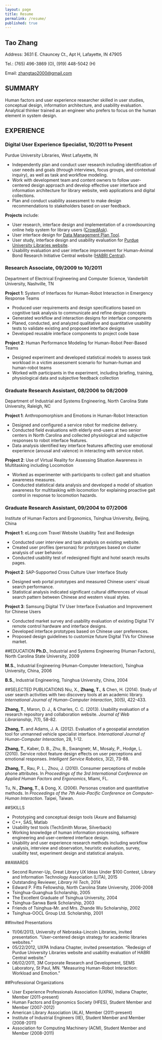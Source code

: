 ```yaml
---
layout: page
title: Resume
permalink: /resume/
published: true
---
```



## Tao Zhang


Address:  	3631 E. Chauncey Ct., Apt H, Lafayette, IN 47905

Tel.: 	(765) 496-3869 (O), (919) 448-5042 (H)  

Email: 	[zhangtao2000@gmail.com](mailto:zhangtao2000@gmail.com) 

## SUMMARY
Human factors and user experience researcher skilled in user studies, conceptual design, information architecture, and usability evaluation. Analytical thinker trained as an engineer who prefers to focus on the human element in system design.

## EXPERIENCE
### Digital User Experience Specialist, 10/2011 to Present  
Purdue University Libraries, West Lafayette, IN

- Independently plan and conduct user research including identification of user needs and goals (through interviews, focus groups, and contextual inquiry), as well as task and workflow modeling.  
- Work with development team and content owners to follow user-centered design approach and develop effective user interface and information architecture for library website, web applications and digital collections.  
- Plan and conduct usability assessment to make design recommendations to stakeholders based on user feedback.  

**Projects** include:
- User research, interface design and implementation of a crowdsourcing online help system for library users ([CrowdAsk](https://sites.lib.purdue.edu/crowdask/index.php)).
- User interface design for [Data Management Plan Tool](https://dmptool.org/).
- User study, interface design and usability evaluation for [Purdue University Libraries website](http://www.lib.purdue.edu).
- Usability evaluation and user interface improvement for Human-Animal Bond Research Initiative Central website ([HABRI Central](http://habricentral.org)).

### Research Associate, 09/2009 to 10/2011
Department of Electrical Engineering and Computer Science, Vanderbilt University, Nashville, TN

**Project 1**: System of Interfaces for Human-Robot Interaction in Emergency Response Teams

- Produced user requirements and design specifications based on cognitive task analysis to communicate and refine design concepts
- Generated workflow and interaction designs for interface components
- Planed, conducted, and analyzed qualitative and quantitative usability tests to validate existing and proposed interface designs
- Developed reusable interface components to project code base

**Project 2**: Human Performance Modeling for Human-Robot Peer-Based Teams

- Designed experiment and developed statistical models to assess task workload in a victim assessment scenario for human-human and human-robot teams
- Worked with participants in the experiment, including briefing, training, physiological data and subjective feedback collection

### Graduate Research Assistant, 08/2006 to 08/2009
Department of Industrial and Systems Engineering, North Carolina State University, Raleigh, NC

**Project 1**: Anthropomorphism and Emotions in Human-Robot Interaction
- Designed and configured a service robot for medicine delivery.
- Conducted field evaluations with elderly end-users at two senior centers in North Carolina and collected physiological and subjective responses to robot interface features.
- Data analysis identified key interface features affecting user emotional experience (arousal and valence) in interacting with service robot.

**Project 2**: Use of Virtual Reality for Assessing Situation Awareness in Multitasking including Locomotion
- Worked as experimenter with participants to collect gait and situation awareness measures. 
- Conducted statistical data analysis and developed a model of situation awareness for multitasking with locomotion for explaining proactive gait control in response to locomotion hazards.

### Graduate Research Assistant, 09/2004 to 07/2006
Institute of Human Factors and Ergonomics, Tsinghua University, Beijing, China

**Project 1**: eLong.com Travel Website Usability Test and Redesign
-	Conducted user interview and task analysis on existing website.
-	Created user profiles (personas) for prototypes based on cluster analysis of user behavior.
-	Conducted usability test of redesigned flight and hotel search results pages.

**Project 2**: SAP-Supported Cross Culture User Interface Study
-	Designed web portal prototypes and measured Chinese users’ visual search performance.
-	Statistical analysis indicated significant cultural differences of visual search pattern between Chinese and western visual styles.

**Project 3**: Samsung Digital TV User Interface Evaluation and Improvement for Chinese Users
-	Conducted market survey and usability evaluation of existing Digital TV remote control hardware and interface designs. 
-	Developed interface prototypes based on Chinese user preferences.
-	Proposed design guidelines to customize future Digital TVs for Chinese market.


##EDUCATION
**Ph.D.**, Industrial and Systems Engineering (Human Factors), North Carolina State University, 2009

**M.S.**, Industrial Engineering (Human-Computer Interaction), Tsinghua University, China, 2006

**B.S.**, Industrial Engineering, Tsinghua University, China, 2004


##SELECTED PUBLICATIONS
Niu, X., **Zhang, T.**, & Chen, H. (2014). Study of user search activities with two discovery tools at an academic library. *International Journal of Human-Computer Interaction*, 30(5), 422-433.

**Zhang, T.**, Maron, D. J., & Charles, C. C. (2013). Usability evaluation of a research repository and collaboration website. _Journal of Web Librarianship_, 7(1), 58-82.

**Zhang, T.** and Adams, J. A. (2012). Evaluation of a geospatial annotation tool for unmanned vehicle specialist interface. _International Journal of Human-Computer Interaction_, 28, 1-12.

**Zhang, T.**, Kaber, D. B., Zhu, B., Swangnetr, M., Mosaly, P., Hodge, L. (2010). Service robot feature design effects on user perceptions and emotional responses. _Intelligent Service Robotics_, 3(2), 73-88.

**Zhang, T.**, Rau, P. L., Zhou, J. (2010). Consumer perceptions of mobile phone attributes. In _Proceedings of the 3rd International Conference on Applied Human Factors and Ergonomics_, Miami, FL.

Tu, N., **Zhang, T.**, & Dong, X. (2006). Personas creation and quantitative methods. In _Proceedings of the 7th Asia-Pacific Conference on Computer-Human Interaction_. Taipei, Taiwan.  


##SKILLS
- Prototyping and conceptual design tools (Axure and Balsamiq)  
- C++, SAS, Matlab  
- Usability test tools (TechSmith Morae, Silverback)  
- Working knowledge of human information processing, software engineering and user-centered interface design.  
- Usability and user experience research methods including workflow analysis, interview and observation, heuristic evaluation, survey, usability test, experiment design and statistical analysis.


##AWARDS
- Second Runner-Up, Great Library UX Ideas Under $100 Contest, Library and Information Technology Association (LITA), 2015  
- Outstanding Reviewer, *Library Hi Tech*, 2014  
- Edward P. Fitts Fellowship, North Carolina State University, 2006-2008 
- Tsinghua-Guanghua Scholarship, 2005  
- The Excellent Graduate of Tsinghua University, 2004  
- Tsinghua-Sanwa Bank Scholarship, 2003  
- Friends of Tsinghua-Mr. and Mrs. Zhande Wu Scholarship, 2002  
- Tsinghua-OOCL Group Ltd. Scholarship, 2001

 
##Invited Presentations
- 11/06/2013, University of Nebraska-Lincoln Libraries, invited presentation. “User-centered design strategy for academic libraries websites.” 
- 05/22/2012, UXPA Indiana Chapter, invited presentation. “Redesign of Purdue University Libraries website and usability evaluation of HABRI Central website.”
- 06/02/2011, 3M Corporate Research and Development, SEMS Laboratory, St Paul, MN. “Measuring Human-Robot Interaction: Workload and Emotion.”

##Professional Organizations
- User Experience Professionals Association (UXPA), Indiana Chapter, Member (2011-present)
- Human Factors and Ergonomics Society (HFES), Student Member and Member (2007-2012)
- American Library Association (ALA), Member (2011-present)
- Institute of Industrial Engineers (IIE), Student Member and Member (2008-2011)
- Association for Computing Machinery (ACM), Student Member and Member (2008-2011)
